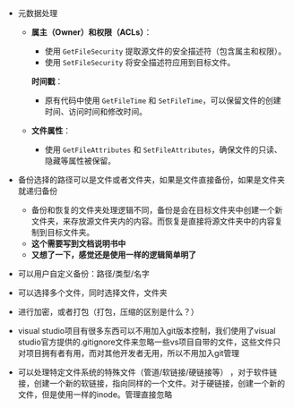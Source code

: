 - 元数据处理

  - **属主（Owner）和权限（ACLs）**：

    - 使用 `GetFileSecurity` 提取源文件的安全描述符（包含属主和权限）。
    - 使用 `SetFileSecurity` 将安全描述符应用到目标文件。

    **时间戳**：

    - 原有代码中使用 `GetFileTime` 和 `SetFileTime`，可以保留文件的创建时间、访问时间和修改时间。

  - **文件属性**：
    - 使用 `GetFileAttributes` 和 `SetFileAttributes`，确保文件的只读、隐藏等属性被保留。
- 备份选择的路径可以是文件或者文件夹，如果是文件直接备份，如果是文件夹就递归备份
  - 备份和恢复的文件夹处理逻辑不同，备份是会在目标文件夹中创建一个新文件夹，来存放源文件夹内的内容。而恢复是直接将源文件夹中的内容复制到目标文件夹。
  - **这个需要写到文档说明书中**
  - **又想了一下，感觉还是使用一样的逻辑简单明了**

- 可以用户自定义备份：路径/类型/名字

- 可以选择多个文件，同时选择文件，文件夹
- 进行加密，或者打包（打包，压缩的区别是什么？）
- visual studio项目有很多东西可以不用加入git版本控制，我们使用了visual studio官方提供的.gitignore文件来忽略一些vs项目自带的文件，这些文件只对项目拥有者有用，而对其他开发者无用，所以不用加入git管理
- 可以处理特定文件系统的特殊文件（管道/软链接/硬链接等）  ，对于软件链接，创建一个新的软链接，指向同样的一个文件。对于硬链接，创建一个新的文件，但是使用一样的inode。管理直接忽略 